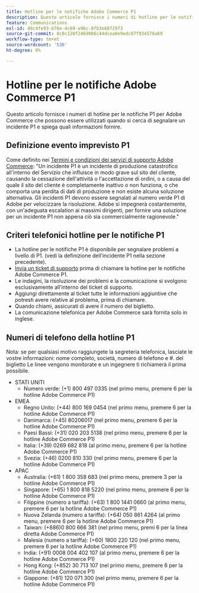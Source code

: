 ```yaml
---
title: Hotline per le notifiche Adobe Commerce P1
description: Questo articolo fornisce i numeri di hotline per le notifiche P1 per Adobe Commerce che possono essere utilizzati quando si cerca di segnalare un incidente P1 e spiega quali informazioni fornire.
feature: Communications
exl-id: 48c4fe93-676e-4c69-a96c-8fb3e6872973
source-git-commit: 8c0c128f2469086c44dcea0e9edc87f934578a69
workflow-type: tm+mt
source-wordcount: '536'
ht-degree: 0%

---
```


# Hotline per le notifiche Adobe Commerce P1

Questo articolo fornisce i numeri di hotline per le notifiche P1 per Adobe Commerce che possono essere utilizzati quando si cerca di segnalare un incidente P1 e spiega quali informazioni fornire.

## Definizione evento imprevisto P1

Come definito nei [Termini e condizioni dei servizi di supporto Adobe Commerce](https://www.adobe.com/content/dam/cc/en/legal/terms/enterprise/pdfs/Magento-Support-Services-Terms-and-Conditions.pdf): &quot;Un incidente P1 è un incidente di produzione catastrofico all&#39;interno del Servizio che influisce in modo grave sul sito del cliente, causando la cessazione dell&#39;attività o l&#39;accettazione di ordini, o a causa del quale il sito del cliente è completamente inattivo o non funziona, o che comporta una perdita di dati di produzione e non esiste alcuna soluzione alternativa. Gli incidenti P1 devono essere segnalati al numero verde P1 di Adobe per velocizzare la risoluzione. Adobe si impegnerà costantemente, con un&#39;adeguata escalation ai massimi dirigenti, per fornire una soluzione per un incidente P1 non appena ciò sia commercialmente ragionevole.&quot;

## Criteri telefonici hotline per le notifiche P1

* La hotline per le notifiche P1 è disponibile per segnalare problemi a livello di P1. (vedi la definizione dell’incidente P1 nella sezione precedente).
* [Invia un ticket di supporto](https://experienceleague.adobe.com/docs/commerce-knowledge-base/kb/help-center-guide/magento-help-center-user-guide.html?lang=it#submit-ticket) prima di chiamare la hotline per le notifiche Adobe Commerce P1.
* Le indagini, la risoluzione dei problemi e la comunicazione si svolgono esclusivamente all’interno del ticket di supporto.
* Aggiungi direttamente al ticket tutte le informazioni aggiuntive che potresti avere relative al problema, prima di chiamare.
* Quando chiami, assicurati di avere il numero del biglietto.
* La comunicazione telefonica per Adobe Commerce sarà fornita solo in inglese.

## Numeri di telefono della hotline P1

Nota: se per qualsiasi motivo raggiungete la segreteria telefonica, lasciate le vostre informazioni: nome completo, società, numero di telefono e #. del biglietto Le linee vengono monitorate e un ingegnere ti richiamerà il prima possibile.

* STATI UNITI
   * Numero verde: (+1) 800 497 0335 (nel primo menu, premere 6 per la hotline Adobe Commerce P1)
* EMEA
   * Regno Unito: (+44) 800 169 0454 (nel primo menu, premere 6 per la hotline Adobe Commerce P1)
   * Danimarca: (+45) 80206017 (nel primo menu, premere 6 per la hotline Adobe Commerce P1)
   * Paesi Bassi: (+31) 020 203 5138 (nel primo menu, premere 6 per la hotline Adobe Commerce P1)
   * Italia: (+39) 0269 682 818 (al primo menu, premere 6 per la hotline Adobe Commerce P1)
   * Svezia: (+46) 0200 810 330 (nel primo menu, premere 6 per la hotline Adobe Commerce P1)
* APAC
   * Australia: (+61) 1 800 358 683 (nel primo menu, premere 3 per la hotline Adobe Commerce P1)
   * Singapore: (+65) 1 800 818 5220 (nel primo menu, premere 6 per la hotline Adobe Commerce P1)
   * Filippine (numero a tariffa): (+63) 1 800 1441 0660 (al primo menu, premere 6 per la hotline Adobe Commerce P1)
   * Nuova Zelanda (numero a tariffa): (+64) 050 861 4264 (al primo menu, premere 6 per la hotline Adobe Commerce P1)
   * Taiwan: (+886)0 800 666 381 (nel primo menu, premi 6 per la linea diretta Adobe Commerce P1)
   * Malesia (numero a tariffa): (+60) 1800 220 120 (nel primo menu, premere 6 per la hotline Adobe Commerce P1)
   * India: (+91) 0008 004 402 107 (al primo menu, premere 6 per la hotline Adobe Commerce P1)
   * Hong Kong: (+852) 30 713 107 (nel primo menu, premere 6 per la hotline Adobe Commerce P1)
   * Giappone: (+81) 120 071 300 (nel primo menu, premere 6 per la hotline Adobe Commerce P1)
